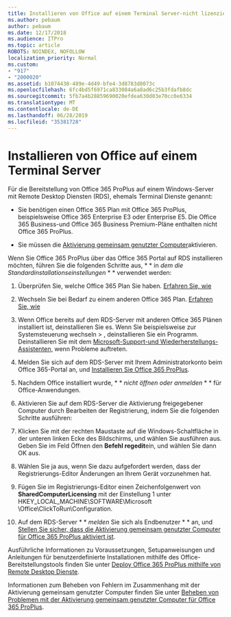 ```yaml
---
title: Installieren von Office auf einem Terminal Server-nicht lizenziert
ms.author: pebaum
author: pebaum
ms.date: 12/17/2018
ms.audience: ITPro
ms.topic: article
ROBOTS: NOINDEX, NOFOLLOW
localization_priority: Normal
ms.custom:
- "917"
- "2000020"
ms.assetid: b1074430-489e-4d49-bfe4-3d8783d8073c
ms.openlocfilehash: 6fc4bd5f6971ca833084a6a8ad6c25b3fdafb8dc
ms.sourcegitcommit: 5fb7a4b28859690020efdea630d03e70cc0e6334
ms.translationtype: MT
ms.contentlocale: de-DE
ms.lasthandoff: 06/28/2019
ms.locfileid: "35381728"
---
```

# <a name="installing-office-on-a-terminal-server"></a>Installieren von Office auf einem Terminal Server

Für die Bereitstellung von Office 365 ProPlus auf einem Windows-Server mit Remote Desktop Diensten (RDS), ehemals Terminal Dienste genannt:
  
- Sie benötigen einen Office 365 Plan mit Office 365 ProPlus, beispielsweise Office 365 Enterprise E3 oder Enterprise E5. Die Office 365 Business-und Office 365 Business Premium-Pläne enthalten nicht Office 365 ProPlus.

- Sie müssen die [Aktivierung gemeinsam genutzter Computer](https://docs.microsoft.com/DeployOffice/overview-of-shared-computer-activation-for-office-365-proplus)aktivieren.

Wenn Sie Office 365 ProPlus über das Office 365 Portal auf RDS installieren möchten, führen Sie die folgenden Schritte aus, * * in *dem die Standardinstallationseinstellungen* * * verwendet werden:
  
1. Überprüfen Sie, welche Office 365 Plan Sie haben. [Erfahren Sie, wie](https://docs.microsoft.com/office365/admin/admin-overview/what-subscription-do-i-have)

2. Wechseln Sie bei Bedarf zu einem anderen Office 365 Plan. [Erfahren Sie, wie](https://docs.microsoft.com/office365/admin/subscriptions-and-billing/switch-to-a-different-plan)

3. Wenn Office bereits auf dem RDS-Server mit anderen Office 365 Plänen installiert ist, deinstallieren Sie es. Wenn Sie beispielsweise zur Systemsteuerung wechseln \> , deinstallieren Sie ein Programm. Deinstallieren Sie mit dem [Microsoft-Support-und Wiederherstellungs-Assistenten,](https://aka.ms/SARA-OfficeUninstall-Alchemy) wenn Probleme auftreten.

4. Melden Sie sich auf dem RDS-Server mit Ihrem Administratorkonto beim Office 365-Portal an, und [Installieren Sie Office 365 ProPlus](https://portal.office.com/OLS/MySoftware.aspx).

5. Nachdem Office installiert wurde, * * *nicht öffnen oder anmelden* * * für Office-Anwendungen.

6. Aktivieren Sie auf dem RDS-Server die Aktivierung freigegebener Computer durch Bearbeiten der Registrierung, indem Sie die folgenden Schritte ausführen:

1. Klicken Sie mit der rechten Maustaste auf die Windows-Schaltfläche in der unteren linken Ecke des Bildschirms, und wählen Sie ausführen aus. Geben Sie im Feld Öffnen den **Befehl regedit**ein, und wählen Sie dann OK aus.

2. Wählen Sie ja aus, wenn Sie dazu aufgefordert werden, dass der Registrierungs-Editor Änderungen an Ihrem Gerät vorzunehmen hat.

3. Fügen Sie im Registrierungs-Editor einen Zeichenfolgenwert von **SharedComputerLicensing** mit der Einstellung 1 unter HKEY_LOCAL_MACHINE\SOFTWARE\Microsoft \Office\ClickToRun\Configuration.

7. Auf dem RDS-Server * * *melden* Sie sich als Endbenutzer * * an, und [Stellen Sie sicher, dass die Aktivierung gemeinsam genutzter Computer für Office 365 ProPlus aktiviert ist](https://docs.microsoft.com/DeployOffice/troubleshoot-issues-with-shared-computer-activation-for-office-365-proplus#verify-that-activation-for-office-365-proplus-succeeded).

Ausführliche Informationen zu Voraussetzungen, Setupanweisungen und Anleitungen für benutzerdefinierte Installationen mithilfe des Office-Bereitstellungstools finden Sie unter [Deploy Office 365 ProPlus mithilfe von Remote Desktop Dienste](https://docs.microsoft.com/DeployOffice/deploy-office-365-proplus-by-using-remote-desktop-services).
  
Informationen zum Beheben von Fehlern im Zusammenhang mit der Aktivierung gemeinsam genutzter Computer finden Sie unter [Beheben von Problemen mit der Aktivierung gemeinsam genutzter Computer für Office 365 ProPlus](https://docs.microsoft.com/DeployOffice/troubleshoot-issues-with-shared-computer-activation-for-office-365-proplus).
  